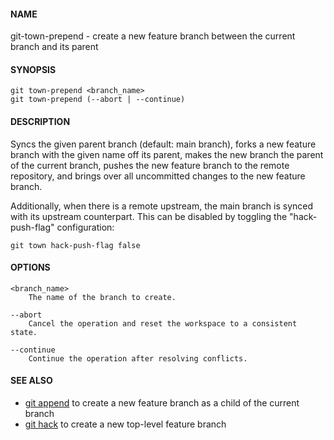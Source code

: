 #### NAME

git-town-prepend - create a new feature branch between the current branch and its parent


#### SYNOPSIS

```
git town-prepend <branch_name>
git town-prepend (--abort | --continue)
```


#### DESCRIPTION

Syncs the given parent branch (default: main branch),
forks a new feature branch with the given name off its parent,
makes the new branch the parent of the current branch,
pushes the new feature branch to the remote repository,
and brings over all uncommitted changes to the new feature branch.

Additionally, when there is a remote upstream,
the main branch is synced with its upstream counterpart.
This can be disabled by toggling the "hack-push-flag" configuration:

```
git town hack-push-flag false
```


#### OPTIONS

```
<branch_name>
    The name of the branch to create.

--abort
    Cancel the operation and reset the workspace to a consistent state.

--continue
    Continue the operation after resolving conflicts.
```


#### SEE ALSO
* [git append](git-town-append.md) to create a new feature branch as a child of the current branch
* [git hack](git-town-hack.md) to create a new top-level feature branch
